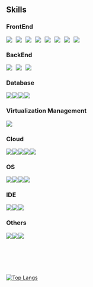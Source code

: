 ## Skills

### FrontEnd
<div style="display:flex; flex-wrap:wrap; gap:10px;">
  <img src="https://img.shields.io/badge/html5-E34F26?style=for-the-badge&logo=Html5&logoColor=white"/>
  <img src="https://img.shields.io/badge/css3-1572B6?style=for-the-badge&logo=Css3&logoColor=white"/>
  <img src="https://img.shields.io/badge/sass-cc6699?style=for-the-badge&logo=sass&logoColor=white"/>
  <img src="https://img.shields.io/badge/tailwindcss-06B6D4?style=for-the-badge&logo=tailwindcss&logoColor=white"/>
  <img src="https://img.shields.io/badge/javascript-F7DF1E?style=for-the-badge&logo=javascript&logoColor=white"/>
  <img src="https://img.shields.io/badge/typescript-3178C6?style=for-the-badge&logo=typescript&logoColor=white"/>
  <img src="https://img.shields.io/badge/Vue.js-4FC08D?style=for-the-badge&logo=vuedotjs&logoColor=white"/> 
  <img src="https://img.shields.io/badge/React.js-61DAFB?style=for-the-badge&logo=react&logoColor=white"/>
</div>

### BackEnd
<div style="display:flex; flex-wrap:wrap; gap:10px;">
  <img src="https://img.shields.io/badge/Spring Boot-6DB33F?style=for-the-badge&logo=springboot&logoColor=white"/> 
  <img src="https://img.shields.io/badge/Spring Security-6DB33F?style=for-the-badge&logo=springsecurity&logoColor=white"/> 
  <img src="https://img.shields.io/badge/MSA-5E5E5E?style=for-the-badge"/>
</div>

### Database
<div style="display:flex; flex-wrap:wrap;">
  <img src="https://img.shields.io/badge/MySQL-4479a1?style=for-the-badge&logo=mysql&logoColor=white"/>
  <img src="https://img.shields.io/badge/Oracle-f80000?style=for-the-badge&logo=oracle&logoColor=white"/>
  <img src="https://img.shields.io/badge/Redis-dc382d?style=for-the-badge&logo=redis&logoColor=white"/>
  <img src="https://img.shields.io/badge/firestore-00A4FD?style=for-the-badge&logo=firebase&logoColor=white"/>
</div>

### Virtualization Management
<div style="display:flex; flex-wrap:wrap;">
  <img src="https://img.shields.io/badge/Docker-2496ED?style=for-the-badge&logo=Docker&logoColor=white"/>
</div>

### Cloud
<div style="display:flex; flex-wrap:wrap;">
  <img src="https://img.shields.io/badge/Amazon EC2-ff9900?style=for-the-badge&logo=amazonec2&logoColor=white"/>
  <img src="https://img.shields.io/badge/Amazon Route53-8c4fff?style=for-the-badge&logo=amazonroute53&logoColor=white"/> 
  <img src="https://img.shields.io/badge/Amazon S3-569A31?style=for-the-badge&logo=amazons3&logoColor=white"/> 
  <img src="https://img.shields.io/badge/Amazon Cloud Front-512bd4?style=for-the-badge"/>
  <img src="https://img.shields.io/badge/Amazon Certification Manager-dd344c?style=for-the-badge"/>
</div>

### OS
<div style="display:flex; flex-wrap:wrap;">
  <img src="https://img.shields.io/badge/Windows-0078d4?style=for-the-badge&logo=windows&logoColor=white"/>
  <img src="https://img.shields.io/badge/MacOS-000000?style=for-the-badge&logo=macos&logoColor=white"/>
  <img src="https://img.shields.io/badge/Linux-fcc624?style=for-the-badge&logo=linux&logoColor=white"/>
  <img src="https://img.shields.io/badge/Ubuntu-e95420?style=for-the-badge&logo=ubuntu&logoColor=white"/>
</div>

### IDE
<div style="display:flex; flex-wrap:wrap;">
  <img src="https://img.shields.io/badge/intellij-000000?style=for-the-badge&logo=intellijidea&logoColor=white"/>
  <img src="https://img.shields.io/badge/eclipse-2C2255?style=for-the-badge&logo=eclipseidea&logoColor=white"/>
  <img src="https://img.shields.io/badge/vs code-007ACC?style=for-the-badge&logo=visualstudiocode&logoColor=white"/>
</div>

### Others
<div style="display:flex; flex-wrap:wrap;">
  <img src="https://img.shields.io/badge/Apache Kafka-231f20?style=for-the-badge&logo=apachekafka&logoColor=white"/>
  <img src="https://img.shields.io/badge/RabbitMQ-FF6600?style=for-the-badge&logo=rabbitmq&logoColor=white"/>
  <img src="https://img.shields.io/badge/json web tokens-000000?style=for-the-badge&logo=jsonwebtokens&logoColor=white"/>
</div>

<br/><br/><br/><br/>

[![Top Langs](https://github-readme-stats.vercel.app/api/top-langs/?username=Develing1991&layout=donut-vertical)](https://github.com/Develing1991/github-readme-stats)

<!-- [![Harlok's WakaTime stats](https://github-readme-stats.vercel.app/api/wakatime?username=Develing1991)](https://github.com/anuraghazra/github-readme-stats) -->

<!-- ![Anurag's GitHub stats](https://github-readme-stats.vercel.app/api?username=Develing1991&show_icons=true&theme=highcontrast&count_private=true) -->


